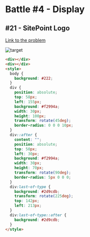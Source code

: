 # Battle #4 - Display

## #21 - SitePoint Logo

[Link to the problem](https://cssbattle.dev/play/21)

![target](https://cssbattle.dev/targets/21.png)


```html
<div></div>
<div></div>
<style>
  body {
    background: #222;
  }
  div {
    position: absolute;
    top: 58px;
    left: 155px;
    background: #f2994a;
    width: 30px;
    height: 100px;
    transform: rotate(45deg);
    border-radius: 0 0 0 10px;
  }
  div::after {
    content: "";
    position: absolute;
    top: 50px;
    left: 30px;
    background: #f2994a;
    width: 30px;
    height: 70px;
    transform: rotate(90deg);
    border-radius: 5px 0 0 0;
  }
  div:last-of-type {
    background: #2d9cdb;
    transform: rotate(225deg);
    top: 142px;
    left: 213px;
  }
  div:last-of-type::after {
    background: #2d9cdb;
  }
</style>
```
